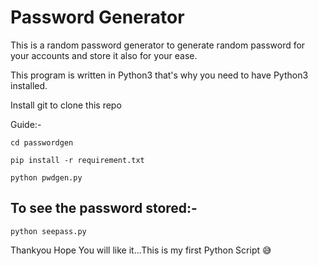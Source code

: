 # Password Generator 
This is a random password generator to generate random password for your accounts and store it also for your ease.

This program is written in Python3 that's why you need to have Python3 installed.

Install git to clone this repo

Guide:-

`cd passwordgen`

`pip install -r requirement.txt`

`python pwdgen.py`

## To see the password stored:-

`python seepass.py`


Thankyou Hope You will like it...This is my first Python Script 😅
